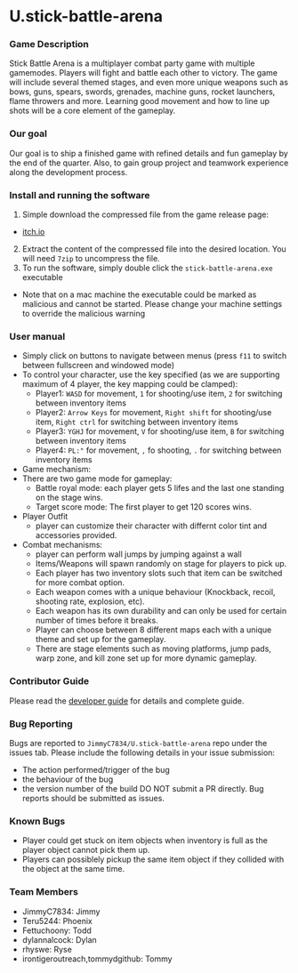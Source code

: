 # U.stick-battle-arena
### Game Description
Stick Battle Arena is a multiplayer combat party game with multiple gamemodes. Players will fight and battle each other to victory. The game will include several themed stages, and even more unique weapons such as bows, guns, spears, swords, grenades, machine guns, rocket launchers, flame throwers and more. Learning good movement and how to line up shots will be a core element of the gameplay.
### Our goal
Our goal is to ship a finished game with refined details and fun gameplay by the end of the quarter. Also, to gain group project and teamwork experience along the development process.
### Install and running the software
1. Simple download the compressed file from the game release page:
  - [itch.io](https://jimmyc.itch.io/cse403-stick-battle-arena-alpha-release)
2. Extract the content of the compressed file into the desired location. You will need `7zip` to uncompress the file.
3. To run the software, simply double click the `stick-battle-arena.exe` executable 
* Note that on a mac machine the executable could be marked as malicious and cannot be started. Please change your machine settings to override the malicious warning
### User manual
- Simply click on buttons to navigate between menus (press `f11` to switch between fullscreen and windowed mode)
- To control your character, use the key specified (as we are supporting maximum of 4 player, the key mapping could be clamped):
  - Player1: `WASD` for movement, `1` for shooting/use item, `2` for switching between inventory items
  - Player2: `Arrow Keys` for movement, `Right shift` for shooting/use item, `Right ctrl` for switching between inventory items
  - Player3: `YGHJ` for movement, `V` for shooting/use item, `B` for switching between inventory items
  - Player4: `PL:"` for movement, `,` fo shooting, `.` for switching between inventory items
- Game mechanism:
- There are two game mode for gameplay:
  - Battle royal mode: each player gets 5 lifes and the last one standing on the stage wins.
  - Target score mode: The first player to get 120 scores wins.
- Player Outfit
  - player can customize their character with differnt color tint and accessories provided.
- Combat mechanisms:
  - player can perform wall jumps by jumping against a wall
  - Items/Weapons will spawn randomly on stage for players to pick up.
  - Each player has two inventory slots such that item can be switched for more combat option.
  - Each weapon comes with a unique behaviour (Knockback, recoil, shooting rate, explosion, etc).
  - Each weapon has its own durability and can only be used for certain number of times before it breaks.
  - Player can choose between 8 different maps each with a unique theme and set up for the gameplay.
  - There are stage elements such as moving platforms, jump pads, warp zone, and kill zone set up for more dynamic gameplay.
### Contributor Guide
Please read the [developer guide](https://github.com/JimmyC7834/U.stick-battle-arena/blob/main/Docs/Developer%20Guide.md) for details and complete guide.
### Bug Reporting
Bugs are reported to `JimmyC7834/U.stick-battle-arena` repo under the issues tab. Please include the following details in your issue submission:
- The action performed/trigger of the bug
- the behaviour of the bug
- the version number of the build
DO NOT submit a PR directly. Bug reports should be submitted as issues.
### Known Bugs
- Player could get stuck on item objects when inventory is full as the player object cannot pick them up.
- Players can possiblely pickup the same item object if they collided with the object at the same time.
### Team Members
- JimmyC7834: Jimmy
- Teru5244: Phoenix
- Fettuchoony: Todd
- dylannalcock: Dylan
- rhyswe: Ryse
- irontigeroutreach,tommydgithub: Tommy

